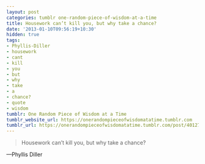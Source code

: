 ```yaml
---
layout: post
categories: tumblr one-random-piece-of-wisdom-at-a-time
title: Housework can’t kill you, but why take a chance?
date: '2013-01-10T09:56:19+10:30'
hidden: true
tags:
- Phyllis-Diller
- housework
- cant
- kill
- you
- but
- why
- take
- a
- chance?
- quote
- wisdom
tumblr: One Random Piece of Wisdom at a Time
tumblr_website_url: https://onerandompieceofwisdomatatime.tumblr.com
tumblr_url: https://onerandompieceofwisdomatatime.tumblr.com/post/40127190295/housework-cant-kill-you-but-why-take-a-chance
---
```

> Housework can’t kill you, but why take a chance?

—Phyllis Diller
